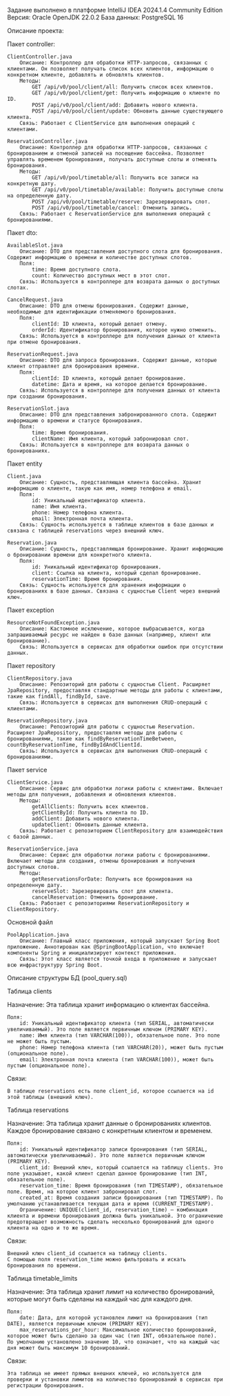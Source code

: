 Задание выполнено в платформе IntelliJ IDEA 2024.1.4 Community Edition
Версия: Oracle OpenJDK 22.0.2
База данных: PostgreSQL 16

Описание проекта:

Пакет controller:

    ClientController.java
        Описание: Контроллер для обработки HTTP-запросов, связанных с клиентами. Он позволяет получать список всех клиентов, информацию о конкретном клиенте, добавлять и обновлять клиентов.
        Методы:
            GET /api/v0/pool/client/all: Получить список всех клиентов.
            GET /api/v0/pool/client/get: Получить информацию о клиенте по ID.
            POST /api/v0/pool/client/add: Добавить нового клиента.
            POST /api/v0/pool/client/update: Обновить данные существующего клиента.
        Связь: Работает с ClientService для выполнения операций с клиентами.

    ReservationController.java
        Описание: Контроллер для обработки HTTP-запросов, связанных с бронированием и отменой записей на посещение бассейна. Позволяет управлять временем бронирования, получать доступные слоты и отменять бронирования.
        Методы:
            GET /api/v0/pool/timetable/all: Получить все записи на конкретную дату.
            GET /api/v0/pool/timetable/available: Получить доступные слоты на определенную дату.
            POST /api/v0/pool/timetable/reserve: Зарезервировать слот.
            POST /api/v0/pool/timetable/cancel: Отменить запись.
        Связь: Работает с ReservationService для выполнения операций с бронированиями.


Пакет dto:

    AvailableSlot.java
        Описание: DTO для представления доступного слота для бронирования. Содержит информацию о времени и количестве доступных слотов.
        Поля:
            time: Время доступного слота.
            count: Количество доступных мест в этот слот.
        Связь: Используется в контроллере для возврата данных о доступных слотах.

    CancelRequest.java
        Описание: DTO для отмены бронирования. Содержит данные, необходимые для идентификации отменяемого бронирования.
        Поля:
            clientId: ID клиента, который делает отмену.
            orderId: Идентификатор бронирования, которое нужно отменить.
        Связь: Используется в контроллере для получения данных от клиента при отмене бронирования.

    ReservationRequest.java
        Описание: DTO для запроса бронирования. Содержит данные, которые клиент отправляет для бронирования времени.
        Поля:
            clientId: ID клиента, который делает бронирование.
            datetime: Дата и время, на которое делается бронирование.
        Связь: Используется в контроллере для получения данных от клиента при создании бронирования.

    ReservationSlot.java
        Описание: DTO для представления забронированного слота. Содержит информацию о времени и статусе бронирования.
        Поля:
            time: Время бронирования.
            clientName: Имя клиента, который забронировал слот.
        Связь: Используется в контроллере для возврата данных о бронированиях.


Пакет entity

    Client.java
        Описание: Сущность, представляющая клиента бассейна. Хранит информацию о клиенте, такую как имя, номер телефона и email.
        Поля:
            id: Уникальный идентификатор клиента.
            name: Имя клиента.
            phone: Номер телефона клиента.
            email: Электронная почта клиента.
        Связь: Сущность используется в таблице клиентов в базе данных и связана с таблицей reservations через внешний ключ.

    Reservation.java
        Описание: Сущность, представляющая бронирование. Хранит информацию о бронировании времени для конкретного клиента.
        Поля:
            id: Уникальный идентификатор бронирования.
            client: Ссылка на клиента, который сделал бронирование.
            reservationTime: Время бронирования.
        Связь: Сущность используется для хранения информации о бронированиях в базе данных. Связана с сущностью Client через внешний ключ.



Пакет exception

    ResourceNotFoundException.java
        Описание: Кастомное исключение, которое выбрасывается, когда запрашиваемый ресурс не найден в базе данных (например, клиент или бронирование).
        Связь: Используется в сервисах для обработки ошибок при отсутствии данных.



Пакет repository

    ClientRepository.java
        Описание: Репозиторий для работы с сущностью Client. Расширяет JpaRepository, предоставляя стандартные методы для работы с клиентами, такие как findAll, findById, save.
        Связь: Используется в сервисах для выполнения CRUD-операций с клиентами.

    ReservationRepository.java
        Описание: Репозиторий для работы с сущностью Reservation. Расширяет JpaRepository, предоставляя методы для работы с бронированиями, такие как findByReservationTimeBetween, countByReservationTime, findByIdAndClientId.
        Связь: Используется в сервисах для выполнения CRUD-операций с бронированиями.



Пакет service

    ClientService.java
        Описание: Сервис для обработки логики работы с клиентами. Включает методы для получения, добавления и обновления клиентов.
        Методы:
            getAllClients: Получить всех клиентов.
            getClientById: Получить клиента по ID.
            addClient: Добавить нового клиента.
            updateClient: Обновить данные клиента.
        Связь: Работает с репозиторием ClientRepository для взаимодействия с базой данных.

    ReservationService.java
        Описание: Сервис для обработки логики работы с бронированиями. Включает методы для создания, отмены бронирования и получения доступных слотов.
        Методы:
            getReservationsForDate: Получить все бронирования на определенную дату.
            reserveSlot: Зарезервировать слот для клиента.
            cancelReservation: Отменить бронирование.
        Связь: Работает с репозиториями ReservationRepository и ClientRepository.


Основной файл

    PoolApplication.java
        Описание: Главный класс приложения, который запускает Spring Boot приложение. Аннотирован как @SpringBootApplication, что включает компоненты Spring и инициализирует контекст приложения.
        Связь: Этот класс является точкой входа в приложение и запускает всю инфраструктуру Spring Boot.




Описание структуры БД (pool_query.sql)


Таблица clients

Назначение: Эта таблица хранит информацию о клиентах бассейна.

    Поля:
        id: Уникальный идентификатор клиента (тип SERIAL, автоматически увеличиваемый). Это поле является первичным ключом (PRIMARY KEY).
        name: Имя клиента (тип VARCHAR(100)), обязательное поле. Это поле не может быть пустым.
        phone: Номер телефона клиента (тип VARCHAR(20)), может быть пустым (опциональное поле).
        email: Электронная почта клиента (тип VARCHAR(100)), может быть пустым (опциональное поле).

Связи:

    В таблице reservations есть поле client_id, которое ссылается на id этой таблицы (внешний ключ).

Таблица reservations

Назначение: Эта таблица хранит данные о бронированиях клиентов. Каждое бронирование связано с конкретным клиентом и временем.

    Поля:
        id: Уникальный идентификатор записи бронирования (тип SERIAL, автоматически увеличиваемый). Это поле является первичным ключом (PRIMARY KEY).
        client_id: Внешний ключ, который ссылается на таблицу clients. Это поле указывает, какой клиент сделал данное бронирование (тип INT, обязательное поле).
        reservation_time: Время бронирования (тип TIMESTAMP), обязательное поле. Время, на которое клиент забронировал слот.
        created_at: Время создания записи бронирования (тип TIMESTAMP). По умолчанию устанавливается текущая дата и время (CURRENT_TIMESTAMP).
        Ограничение: UNIQUE(client_id, reservation_time) — комбинация клиента и времени бронирования должна быть уникальной. Это ограничение предотвращает возможность сделать несколько бронирований для одного клиента на одно и то же время.

Связи:

    Внешний ключ client_id ссылается на таблицу clients.
    С помощью поля reservation_time можно фильтровать и искать бронирования по времени.


Таблица timetable_limits

Назначение: Эта таблица хранит лимит на количество бронирований, которые могут быть сделаны на каждый час для каждого дня.

    Поля:
        date: Дата, для которой установлен лимит на бронирования (тип DATE), является первичным ключом (PRIMARY KEY).
        max_reservations_per_hour: Максимальное количество бронирований, которое может быть сделано за один час (тип INT, обязательное поле). По умолчанию установлено значение 10, что означает, что на каждый час дня может быть максимум 10 бронирований.

Связи:

    Эта таблица не имеет прямых внешних ключей, но используется для проверки и установки лимитов на количество бронирований в сервисах при регистрации бронирования.
